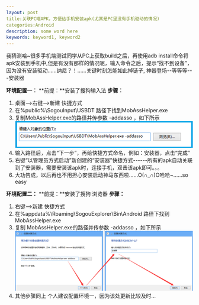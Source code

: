 ```yaml
---
layout: post
title:关联PC端APK，方便给手机安装apk(尤其是PC里没有手机驱动的情况)
categories:Android
description: some word here
keywords: keyword1, keyword2
---
```

我猜测哈~很多手机端测试同学从PC上获取build之后，再使用adb install命令将apk安装到手机中,但是有没有那样的情况呢，输入命令之后，提示“找不到设备”，因为没有安装驱动……纳尼？！……关键时刻怎能如此掉链子, 神器登场--等等等---安装器

**环境配置一：**
**前提：**安装了搜狗输入法
**步骤：**
1. 桌面-->右键-->新建 快捷方式
2. 在%public%\SogouInput\USBDT    路径下找到MobAssHelper.exe
3. 复制MobAssHelper.exe的路径并传参数 -addasso  ，如下所示
 ![2015-5-29-1](/images/2015-5-29-1.png)
4. 输入路径后，点击“下一步”，再给快捷方式命名，例如：安装器，点击“完成”
5. 右键“以管理员方式启动”新创建的“安装器”快捷方式------所有的apk自动关联到了安装器，需要安装该apk时，连接手机，双击该apk即可。。。
6. 大功告成，以后再也不用担心安装启动神马东西啦……O(∩_∩)O哈哈~……so easy


**环境配置二：**
**前提：**安装了搜狗 浏览器
**步骤：**
1. 右键-->新建 快捷方式
2. 在%appdata%\Roaming\SogouExplorer\Bin\Android 路径下找到MobAssHelper.exe
3. 复制 MobAssHelper.exe的路径并传参数 -addasso  ，如下所示
    ![2015-5-29-2](/images/2015-5-29-2.png) 
4. 其他步骤同上
个人建议配置环境一，因为该处更新比较及时…

